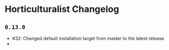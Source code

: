 # Horticulturalist Changelog

## `0.13.0`

 - #32: Changed default installation target from master to the latest release
 -
